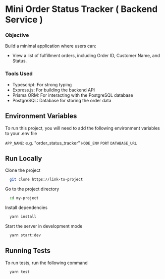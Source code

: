 # Mini Order Status Tracker ( Backend Service )

### Objective

Build a minimal application where users can:

- View a list of fulfillment orders, including Order ID, Customer Name, and Status.

### Tools Used

- Typescript: For strong typing
- Express.js: For building the backend API
- Prisma ORM: For interacting with the PostgreSQL database
- PostgreSQL: Database for storing the order data

## Environment Variables

To run this project, you will need to add the following environment variables to your .env file

`APP_NAME`: e.g. "order_status_tracker"
`NODE_ENV`
`PORT`
`DATABASE_URL`

## Run Locally

Clone the project

```bash
  git clone https://link-to-project
```

Go to the project directory

```bash
  cd my-project
```

Install dependencies

```bash
  yarn install
```

Start the server in development mode

```bash
  yarn start:dev
```

## Running Tests

To run tests, run the following command

```bash
  yarn test
```
